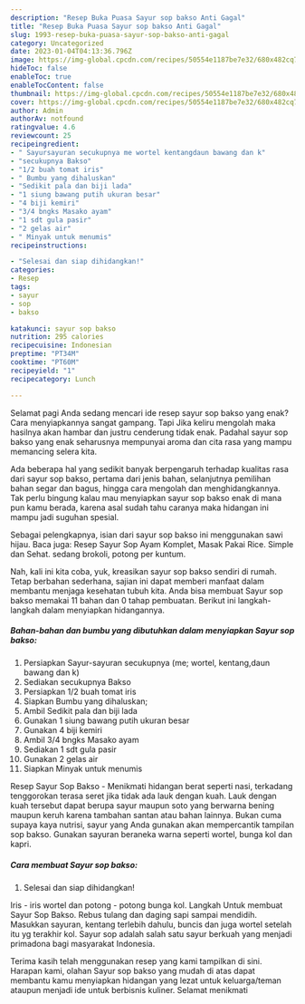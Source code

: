 ```yaml
---
description: "Resep Buka Puasa Sayur sop bakso Anti Gagal"
title: "Resep Buka Puasa Sayur sop bakso Anti Gagal"
slug: 1993-resep-buka-puasa-sayur-sop-bakso-anti-gagal
category: Uncategorized
date: 2023-01-04T04:13:36.796Z
image: https://img-global.cpcdn.com/recipes/50554e1187be7e32/680x482cq70/sayur-sop-bakso-foto-resep-utama.jpg
hideToc: false
enableToc: true
enableTocContent: false
thumbnail: https://img-global.cpcdn.com/recipes/50554e1187be7e32/680x482cq70/sayur-sop-bakso-foto-resep-utama.jpg
cover: https://img-global.cpcdn.com/recipes/50554e1187be7e32/680x482cq70/sayur-sop-bakso-foto-resep-utama.jpg
author: Admin
authorAv: notfound
ratingvalue: 4.6
reviewcount: 25
recipeingredient:
- " Sayursayuran secukupnya me wortel kentangdaun bawang dan k"
- "secukupnya Bakso"
- "1/2 buah tomat iris"
- " Bumbu yang dihaluskan"
- "Sedikit pala dan biji lada"
- "1 siung bawang putih ukuran besar"
- "4 biji kemiri"
- "3/4 bngks Masako ayam"
- "1 sdt gula pasir"
- "2 gelas air"
- " Minyak untuk menumis"
recipeinstructions:

- "Selesai dan siap dihidangkan!"
categories:
- Resep
tags:
- sayur
- sop
- bakso

katakunci: sayur sop bakso 
nutrition: 295 calories
recipecuisine: Indonesian
preptime: "PT34M"
cooktime: "PT60M"
recipeyield: "1"
recipecategory: Lunch

---
```



Selamat pagi Anda sedang mencari ide resep sayur sop bakso yang enak? Cara menyiapkannya sangat gampang. Tapi Jika keliru mengolah maka hasilnya akan hambar dan justru cenderung tidak enak. Padahal sayur sop bakso yang enak seharusnya mempunyai aroma dan cita rasa yang mampu memancing selera kita.


Ada beberapa hal yang sedikit banyak berpengaruh terhadap kualitas rasa dari sayur sop bakso, pertama dari jenis bahan, selanjutnya pemilihan bahan segar dan bagus, hingga cara mengolah dan menghidangkannya. Tak perlu bingung kalau mau menyiapkan sayur sop bakso enak di mana pun kamu berada, karena asal sudah tahu caranya maka hidangan ini mampu jadi suguhan spesial.

Sebagai pelengkapnya, isian dari sayur sop bakso ini menggunakan sawi hijau. Baca juga: Resep Sayur Sop Ayam Komplet, Masak Pakai Rice. Simple dan Sehat. sedang brokoli, potong per kuntum.


Nah, kali ini kita coba, yuk, kreasikan sayur sop bakso sendiri di rumah. Tetap berbahan sederhana, sajian ini dapat memberi manfaat dalam membantu menjaga kesehatan tubuh kita. Anda bisa membuat Sayur sop bakso memakai 11 bahan dan 0 tahap pembuatan. Berikut ini langkah-langkah dalam menyiapkan hidangannya.

<!--inarticleads1-->

##### Bahan-bahan dan bumbu yang dibutuhkan dalam menyiapkan Sayur sop bakso:

1. Persiapkan  Sayur-sayuran secukupnya (me; wortel, kentang,daun bawang dan k)
1. Sediakan secukupnya Bakso
1. Persiapkan 1/2 buah tomat iris
1. Siapkan  Bumbu yang dihaluskan;
1. Ambil Sedikit pala dan biji lada
1. Gunakan 1 siung bawang putih ukuran besar
1. Gunakan 4 biji kemiri
1. Ambil 3/4 bngks Masako ayam
1. Sediakan 1 sdt gula pasir
1. Gunakan 2 gelas air
1. Siapkan  Minyak untuk menumis


Resep Sayur Sop Bakso - Menikmati hidangan berat seperti nasi, terkadang tenggorokan terasa seret jika tidak ada lauk dengan kuah. Lauk dengan kuah tersebut dapat berupa sayur maupun soto yang berwarna bening maupun keruh karena tambahan santan atau bahan lainnya. Bukan cuma supaya kaya nutrisi, sayur yang Anda gunakan akan mempercantik tampilan sop bakso. Gunakan sayuran beraneka warna seperti wortel, bunga kol dan kapri. 

<!--inarticleads2-->

##### Cara membuat Sayur sop bakso:


1. Selesai dan siap dihidangkan!

Iris - iris wortel dan potong - potong bunga kol. Langkah Untuk membuat Sayur Sop Bakso. Rebus tulang dan daging sapi sampai mendidih. Masukkan sayuran, kentang terlebih dahulu, buncis dan juga wortel setelah itu yg terakhir kol. Sayur sop adalah salah satu sayur berkuah yang menjadi primadona bagi masyarakat Indonesia. 

Terima kasih telah menggunakan resep yang kami tampilkan di sini. Harapan kami, olahan Sayur sop bakso yang mudah di atas dapat membantu kamu menyiapkan hidangan yang lezat untuk keluarga/teman ataupun menjadi ide untuk berbisnis kuliner. Selamat menikmati
